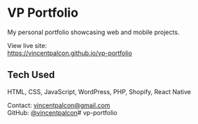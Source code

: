 # VP Portfolio

My personal portfolio showcasing web and mobile projects.

View live site:  
https://vincentpalcon.github.io/vp-portfolio

## Tech Used  
HTML, CSS, JavaScript, WordPress, PHP, Shopify, React Native

Contact: vincentpalcon@gmail.com  
GitHub: [@vincentpalcon](https://github.com/vincentpalcon)# vp-portfolio
